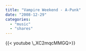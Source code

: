 ```yaml
---
title: "Vampire Weekend - A-Punk"
date: "2008-12-29"
categories:
  - "music"
  - "shares"
---
```


<div style="width: 70vw;">{{< youtube \_XC2mqcMMGQ>}}</div>
